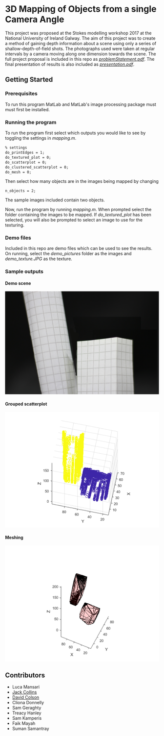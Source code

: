 # 3D Mapping of Objects from a single Camera Angle

This project was proposed at the Stokes modelling workshop 2017 at the National University of Ireland Galway. The aim of this project was to create a method of gaining depth information about a scene using only a series of shallow-depth-of-field shots. The photographs used were taken at regular intervals by a camera moving along one dimension towards the scene. The full project proposal is included in this repo as [*problemStatement.pdf*](problemStatement.pdf). The final presentation of results is also included as [*presentation.pdf*](presentation.pdf).

## Getting Started

### Prerequisites

To run this program MatLab and MatLab's image processing package must must first be installed.

### Running the program

To run the program first select which outputs you would like to see by toggling the settings in *mapping.m*.
```
% settings
do_printEdges = 1;
do_textured_plot = 0;
do_scatterplot = 0;
do_clustered_scatterplot = 0;
do_mesh = 0;
```

Then select how many objects are in the images being mapped by changing
```
n_objects = 2;
```
The sample images included contain two objects.

Now, run the program by running *mapping.m*. When prompted select the folder containing the images to be mapped. If *do_textured_plot* has been selected, you will also be prompted to select an image to use for the texturing.

### Demo files

Included in this repo are demo files which can be used to see the results. On running, select the *demo_pictures* folder as the images and *demo_texture.JPG* as the texture.

### Sample outputs

#### Demo scene
![demo texture](demo_texture.JPG)

#### Grouped scatterplot
![grouped scatterplot output](grouped_scatterplot.png)

#### Meshing
![object meshing](meshing.png)

## Contributors
* Luca Mansari
* [Jack Collins](https://github.com/jackmpcollins)
* [David Colson](https://github.com/DavidColson)
* Cliona Donnelly
* Sam Geraghty
* Treacy Hanley
* Sam Kamperis
* Faik Mayah
* Suman Samantray
